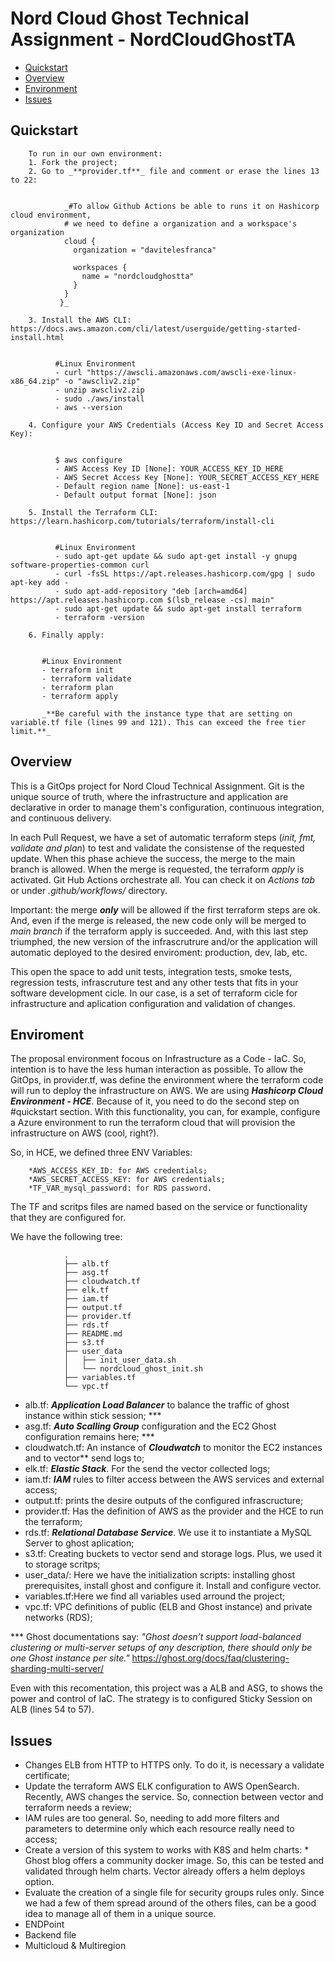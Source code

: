 # Nord Cloud Ghost Technical Assignment - NordCloudGhostTA

* [Quickstart](#quickstart)
* [Overview](#overview)
* [Environment](#environment)
* [Issues](#issues)

## Quickstart

        To run in our own environment:
        1. Fork the project;
        2. Go to _**provider.tf**_ file and comment or erase the lines 13 to 22:


                _#To allow Github Actions be able to runs it on Hashicorp cloud environment, 
                # we need to define a organization and a workspace's organization
                cloud {
                  organization = "davitelesfranca"

                  workspaces {
                    name = "nordcloudghostta"
                  }   
                } 
               }_

        3. Install the AWS CLI: https://docs.aws.amazon.com/cli/latest/userguide/getting-started-install.html


              #Linux Environment
              - curl "https://awscli.amazonaws.com/awscli-exe-linux-x86_64.zip" -o "awscliv2.zip"
              - unzip awscliv2.zip
              - sudo ./aws/install
              - aws --version

        4. Configure your AWS Credentials (Access Key ID and Secret Access Key):


              $ aws configure
              - AWS Access Key ID [None]: YOUR_ACCESS_KEY_ID_HERE
              - AWS Secret Access Key [None]: YOUR_SECRET_ACCESS_KEY_HERE
              - Default region name [None]: us-east-1
              - Default output format [None]: json

        5. Install the Terraform CLI: https://learn.hashicorp.com/tutorials/terraform/install-cli


              #Linux Environment
              - sudo apt-get update && sudo apt-get install -y gnupg software-properties-common curl
              - curl -fsSL https://apt.releases.hashicorp.com/gpg | sudo apt-key add -
              - sudo apt-add-repository "deb [arch=amd64] https://apt.releases.hashicorp.com $(lsb_release -cs) main"
              - sudo apt-get update && sudo apt-get install terraform
              - terraform -version

        6. Finally apply:


           #Linux Environment
           - terraform init
           - terraform validate
           - terraform plan
           - terraform apply
           
           _**Be careful with the instance type that are setting on variable.tf file (lines 99 and 121). This can exceed the free tier limit.**_
   
   
## Overview
This is a GitOps project for Nord Cloud Technical Assignment. Git is the unique source of truth, where the infrastructure and application are declarative in order to manage them's configuration, continuous integration, and continuous delivery.

In each Pull Request, we have a set of automatic terraform steps (_init, fmt, validate and plan_) to test and validate the consistense of the requested update. When this phase achieve the success, the merge to the main branch is allowed. When the merge is requested, the terraform _apply_ is activated. Git Hub Actions orchestrate all. You can check it on _Actions tab_ or under _.github/workflows/_ directory.

Important: the merge **_only_** will be allowed if the first terraform steps are ok. And, even if the merge is released, the new code only will be merged to _main branch_ if the terraform apply is succeeded. And, with this last step triumphed, the new version of the infrascrutrure and/or the application will automatic deployed to the desired enviroment: production, dev, lab, etc.

This open the space to add unit tests, integration tests, smoke tests, regression tests, infrascruture test and any other tests that fits in your software development cicle. In our case, is a set of terraform cicle for infrastructure and aplication configuration and validation of changes.

## Enviroment
The proposal environment focous on Infrastructure as a Code - IaC. So, intention is to have the less human interaction as possible. To allow the GitOps, in provider.tf, was define the environment where the terraform code will run to deploy the infrastructure on AWS. We are using _**Hashicorp Cloud Environment - HCE**_. Because of it, you need to do the second step on #quickstart section. With this functionality, you can, for example, configure a Azure environment to run the terraform cloud that will provision the infrastructure on AWS (cool, right?). 

So, in HCE, we defined three ENV Variables:

        *AWS_ACCESS_KEY_ID: for AWS credentials; 
        *AWS_SECRET_ACCESS_KEY: for AWS credentials;
        *TF_VAR_mysql_password: for RDS password.

The TF and scritps files are named based on the service or functionality that they are configured for. 

We have the following tree:

                .
                ├── alb.tf
                ├── asg.tf
                ├── cloudwatch.tf
                ├── elk.tf
                ├── iam.tf
                ├── output.tf
                ├── provider.tf
                ├── rds.tf
                ├── README.md
                ├── s3.tf
                ├── user_data
                │   ├── init_user_data.sh
                │   └── nordcloud_ghost_init.sh
                ├── variables.tf
                └── vpc.tf


- alb.tf: _**Application Load Balancer**_ to balance the traffic of ghost instance within stick session; ***
- asg.tf: **_Auto Scalling Group_** configuration and the EC2 Ghost configuration remains here; *** 
- cloudwatch.tf: An instance of _**Cloudwatch**_ to monitor the EC2 instances and to vector** send logs to;
- elk.tf: _**Elastic Stack**_. For the send the vector collected logs;
- iam.tf: _**IAM**_ rules to filter access between the AWS services and external access;
- output.tf: prints the desire outputs of the configured infrascructure;
- provider.tf: Has the definition of AWS as the provider and the HCE to run the terraform;
- rds.tf: _**Relational Database Service**_. We use it to instantiate a MySQL Server to ghost aplication; 
- s3.tf: Creating buckets to vector send and storage logs. Plus, we used it to storage scritps;    
- user_data/: Here we have the initialization scripts: installing ghost prerequisites, install ghost and configure it. Install and configure vector.
- variables.tf:Here we find all variables used arround the project; 
- vpc.tf: VPC definitions of public (ELB and Ghost instance) and private networks (RDS);


*** Ghost documentations say: _"Ghost doesn’t support load-balanced clustering or multi-server setups of any description, there should only be one Ghost instance per site."_ https://ghost.org/docs/faq/clustering-sharding-multi-server/

Even with this recomentation, this project was a ALB and ASG, to shows the power and control of IaC. The strategy is to configured Sticky Session on ALB (lines 54 to 57).
                
## Issues
- Changes ELB from HTTP to HTTPS only. To do it, is necessary a validate certificate;
- Update the terraform AWS ELK configuration to AWS OpenSearch. Recently, AWS changes the service. So, connection between vector and terraform needs a review;
- IAM rules are too general. So, needing to add more filters and parameters to determine only which each resource really need to access;
- Create a version of this system to works with K8S and helm charts:
        * Ghost blog offers a community docker image. So, this can be tested and validated through helm charts. Vector already offers a helm deploys option.
- Evaluate the creation of a single file for security groups rules only. Since we had a few of them spread around of the others files, can be a good idea to manage all of them in a unique source.
- ENDPoint
- Backend file
- Multicloud & Multiregion
      
